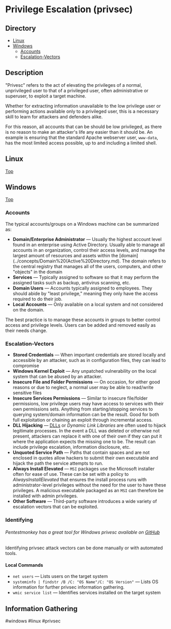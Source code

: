 # Privilege Escalation (privsec)
## Directory

- [Linux](#Linux)
- [Windows](#Windows)
	- [Accounts](#Accounts)
	- [Escalation-Vectors](#Escalation-Vectors)
## Description
"Privesc" refers to the act of elevating the privileges of a normal, unprivileged user to that of a privileged user, often administrative or superuser, to exploit a target machine. 

Whether for extracting information unavailable to the low privilege user or performing actions available only to a privileged user, this is a necessary skill to learn for attackers and defenders alike. 

For this reason, all accounts that can be should be low privileged, as there is no reason to make an attacker's life any easier than it should be. An example is ensuring that the standard Apache webserver user, `www-data`, has the most limited access possible, up to and including a limited shell. 

## Linux
[Top](#Directory)


## Windows
[Top](#Directory)

### Accounts
The typical accounts/groups on a Windows machine can be summarized as:
- **Domain/Enterprise Administrator** &mdash; Usually the highest account level found in an enterprise using Active Directory. Usually able to manage all accounts in an organization, control their access levels, and manage the largest amount of resources and assets within the [domain](../concepts/Domain%20(Active%20Directory.md). The domain refers to the central registry that manages all of the users, computers, and other "objects" in the domain 
- **Services** &mdash; Typically assigned to software so that it may perform the assigned tasks such as backup, antivirus scanning, etc. 
- **Domain Users**  &mdash; Accounts typically assigned to employees. They should abide by "least privilege," meaning they only have the access required to do their job. 
- **Local Accounts**  &mdash; Only available on a local system and not considered on the domain. 

The best practice is to manage these accounts in groups to better control access and privilege levels. Users can be added and removed easily as their needs change. 

### Escalation-Vectors
- **Stored Credentials** &mdash; When important credentials are stored locally and accessible by an attacker, such as in configuration files, they can lead to compromise
- **Windows Kernel Exploit** &mdash; Any unpatched vulnerability on the local system that can be abused by an attacker. 
- **Insecure File and Folder Permissions** &mdash; On occasion, for either good reasons or due to neglect, a normal user may be able to read/write sensitive files
- **Insecure Services Permissions** &mdash; Similar to insecure file/folder permissions, low privilege users may have access to services with their own permissions sets. Anything from starting/stopping services to querying system/domain information can be the result. Good for both full exploitation or chaining an exploit through incremental access.
- **DLL Hijacking** &mdash; [DLLs](../concepts/dynamic_link_library_dll.md) or *Dynamic Link Libraries* are often used to hijack legitimate processes. In the event a DLL was deleted or otherwise not present, attackers can replace it with one of their own if they can put it where the application expects the missing one to be. The result can include privilege escalation, information disclosure, etc. 
- **Unquoted Service Path** &mdash; Paths that contain spaces and are not enclosed in quotes allow hackers to submit their own executable and hijack the path the service attempts to run. 
- **Always Install Elevated** &mdash; `MSI` packages use the Microsoft installer often for ease of use. These can be set with a policy to *AlwaysInstallElevated* that ensures the install process runs with administrator-level privileges without the need for the user to have these privileges. A malicious executable packaged as an `MSI` can therefore be installed with admin privileges. 
- **Other Software** &mdash; Third-party software introduces a wide variety of escalation vectors that can be exploited. 

### Identifying
###### Pentestmonkey has a great tool for Windows privesc available on [GitHub](https://github.com/pentestmonkey/windows-privesc-check)

Identifying privsec attack vectors can be done manually or with automated tools. 

#### Local Commands
- `net users` &mdash; Lists users on the target system
- `systeminfo | findstr /B /C: "OS Name"/C: "OS Version"` &mdash; Lists OS information for further privsec information gathering. 
- `wmic service list` &mdash; Identifies services installed on the target system
## Information Gathering
#windows #linux #privsec